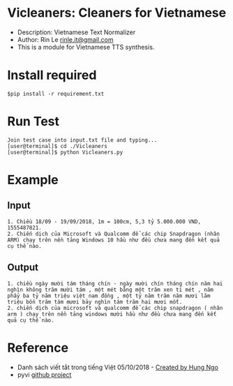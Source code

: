 # Vicleaners: Cleaners for Vietnamese 
* Description: Vietnamese Text Normalizer
* Author: Rin Le <rinle.it@gmail.com>
* This is a module for Vietnamese TTS synthesis.

# Install required
```
$pip install -r requirement.txt
```

# Run Test

```
Join test case into input.txt file and typing...
[user@terminal]$ cd ./Vicleaners
[user@terminal]$ python Vicleaners.py
```
# Example
## Input
```
1. Chiều 18/09 - 19/09/2018, 1m = 100cm, 5,3 tỷ 5.000.000 VND, 1555487821.
2. Chiến dịch của Microsoft và Qualcomm để các chip Snapdragon (nhân ARM) chạy trên nền tảng Windows 10 hầu như đều chưa mang đến kết quả cụ thể nào.
```
## Output
```
1. chiều ngày mười tám tháng chín - ngày mười chín tháng chín năm hai nghìn không trăm mười tám , một mét bằng một trăm xen ti mét , năm phẩy ba tỷ năm triệu việt nam đồng , một tỷ năm trăm năm mươi lăm triệu bốn trăm tám mươi bảy nghìn tám trăm hai mươi mốt.
2. chiến dịch của microsoft và qualcomm để các chip snapdragon ( nhân arm ) chạy trên nền tảng windows mười hầu như đều chưa mang đến kết quả cụ thể nào.
``` 

# Reference
* Danh sách viết tắt trong tiếng Việt
05/10/2018 - [Created by Hung Ngo](https://sites.google.com/site/ngo2uochung/research/dsviettat-tieng-viet)
* pyvi [github project](https://github.com/trungtv/pyvi)